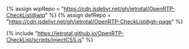 {% assign wipRepo = "https://cdn.jsdelivr.net/gh/jetrotal/OpenRTP-CheckList@wip" %}
{% assign defRepo = "https://cdn.jsdelivr.net/gh/jetrotal/OpenRTP-CheckList@gh-page" %}
<script src="https://cdnjs.cloudflare.com/ajax/libs/pizzicato/0.6.4/Pizzicato.min.js" integrity="sha512-K+cPWcoDCr2JFFfe912LrvRUQbVJuWNfeWK5r/HrmpDs8ELrsjVib8Fs5oAxzu76fG66ajGhDLvvcxBbeEzl9g==" crossorigin="anonymous" referrerpolicy="no-referrer" type="application/javascript"></script>
<script type='text/javascript' src='//www.midijs.net/lib/midi.js' crossorigin="anonymous" referrerpolicy="no-referrer" type="application/javascript"></script>
<script src="{{wipRepo}}/scripts/rtpFiles.js?{{site.time}}" crossorigin="anonymous" referrerpolicy="no-referrer" type="application/javascript"></script>
<script src="{{wipRepo}}/scripts/rtpData.js?{{site.time}}" crossorigin="anonymous" referrerpolicy="no-referrer" type="application/javascript"></script>
<script src="./scripts/injectCSS.js?{{site.time}}" crossorigin="anonymous" referrerpolicy="no-referrer" type="application/javascript"></script>
<script src="{{defRepo}}/scripts/checklistGenerator.js?{{site.time}}" defer crossorigin="anonymous" referrerpolicy="no-referrer" type="application/javascript"></script>


{% include "https://jetrotal.github.io/OpenRTP-CheckList/scripts/injectCSS.js" %}
